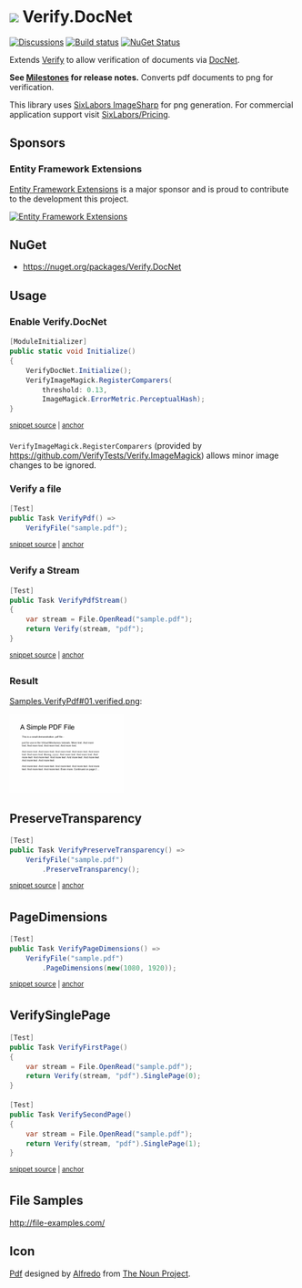 # <img src="/src/icon.png" height="30px"> Verify.DocNet

[![Discussions](https://img.shields.io/badge/Verify-Discussions-yellow?svg=true&label=)](https://github.com/orgs/VerifyTests/discussions)
[![Build status](https://ci.appveyor.com/api/projects/status/41y3vomprwgnsheq?svg=true)](https://ci.appveyor.com/project/SimonCropp/Verify-DocNet)
[![NuGet Status](https://img.shields.io/nuget/v/Verify.DocNet.svg)](https://www.nuget.org/packages/Verify.DocNet/)

Extends [Verify](https://github.com/VerifyTests/Verify) to allow verification of documents via [DocNet](https://github.com/GowenGit/docnet).<!-- singleLineInclude: intro. path: /docs/intro.include.md -->


**See [Milestones](../../milestones?state=closed) for release notes.**
Converts pdf documents to png for verification.

This library uses [SixLabors ImageSharp](https://github.com/SixLabors/ImageSharp) for png generation. For commercial application support visit [SixLabors/Pricing](https://sixlabors.com/pricing/).


## Sponsors


### Entity Framework Extensions<!-- include: zzz. path: /docs/zzz.include.md -->

[Entity Framework Extensions](https://entityframework-extensions.net/?utm_source=simoncropp&utm_medium=Verify.DocNet) is a major sponsor and is proud to contribute to the development this project.

[![Entity Framework Extensions](https://raw.githubusercontent.com/VerifyTests/Verify.DocNe/refs/heads/main/docs/zzz.png)](https://entityframework-extensions.net/?utm_source=simoncropp&utm_medium=Verify.DocNet)<!-- endInclude -->


## NuGet

 * https://nuget.org/packages/Verify.DocNet


## Usage


### Enable Verify.DocNet

<!-- snippet: enable -->
<a id='snippet-enable'></a>
```cs
[ModuleInitializer]
public static void Initialize()
{
    VerifyDocNet.Initialize();
    VerifyImageMagick.RegisterComparers(
        threshold: 0.13,
        ImageMagick.ErrorMetric.PerceptualHash);
}
```
<sup><a href='/src/Tests/ModuleInitializer.cs#L3-L14' title='Snippet source file'>snippet source</a> | <a href='#snippet-enable' title='Start of snippet'>anchor</a></sup>
<!-- endSnippet -->

`VerifyImageMagick.RegisterComparers` (provided by https://github.com/VerifyTests/Verify.ImageMagick) allows minor image changes to be ignored.


### Verify a file

<!-- snippet: VerifyPdf -->
<a id='snippet-VerifyPdf'></a>
```cs
[Test]
public Task VerifyPdf() =>
    VerifyFile("sample.pdf");
```
<sup><a href='/src/Tests/Samples.cs#L4-L10' title='Snippet source file'>snippet source</a> | <a href='#snippet-VerifyPdf' title='Start of snippet'>anchor</a></sup>
<!-- endSnippet -->


### Verify a Stream

<!-- snippet: VerifyPdfStream -->
<a id='snippet-VerifyPdfStream'></a>
```cs
[Test]
public Task VerifyPdfStream()
{
    var stream = File.OpenRead("sample.pdf");
    return Verify(stream, "pdf");
}
```
<sup><a href='/src/Tests/Samples.cs#L30-L39' title='Snippet source file'>snippet source</a> | <a href='#snippet-VerifyPdfStream' title='Start of snippet'>anchor</a></sup>
<!-- endSnippet -->


### Result

[Samples.VerifyPdf#01.verified.png](/src/Tests/Samples.VerifyPdf%2300.verified.png):

<img src="/src/Tests/Samples.VerifyPdf%2300.verified.png" width="200px">


## PreserveTransparency

<!-- snippet: PreserveTransparency -->
<a id='snippet-PreserveTransparency'></a>
```cs
[Test]
public Task VerifyPreserveTransparency() =>
    VerifyFile("sample.pdf")
        .PreserveTransparency();
```
<sup><a href='/src/Tests/Samples.cs#L12-L19' title='Snippet source file'>snippet source</a> | <a href='#snippet-PreserveTransparency' title='Start of snippet'>anchor</a></sup>
<!-- endSnippet -->


## PageDimensions

<!-- snippet: PageDimensions -->
<a id='snippet-PageDimensions'></a>
```cs
[Test]
public Task VerifyPageDimensions() =>
    VerifyFile("sample.pdf")
        .PageDimensions(new(1080, 1920));
```
<sup><a href='/src/Tests/Samples.cs#L21-L28' title='Snippet source file'>snippet source</a> | <a href='#snippet-PageDimensions' title='Start of snippet'>anchor</a></sup>
<!-- endSnippet -->

## VerifySinglePage

<!-- snippet: VerifySinglePage -->
<a id='snippet-VerifySinglePage'></a>
```cs
[Test]
public Task VerifyFirstPage()
{
    var stream = File.OpenRead("sample.pdf");
    return Verify(stream, "pdf").SinglePage(0);
}

[Test]
public Task VerifySecondPage()
{
    var stream = File.OpenRead("sample.pdf");
    return Verify(stream, "pdf").SinglePage(1);
}
```
<sup><a href='/src/Tests/Samples.cs#L41-L57' title='Snippet source file'>snippet source</a> | <a href='#snippet-VerifySinglePage' title='Start of snippet'>anchor</a></sup>
<!-- endSnippet -->

## File Samples

http://file-examples.com/


## Icon

[Pdf](https://thenounproject.com/term/pdf/533502/) designed by [Alfredo](https://thenounproject.com/AlfredoCreates) from [The Noun Project](https://thenounproject.com/).

